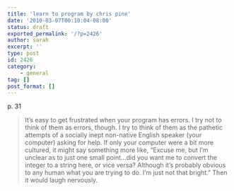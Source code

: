 ```yaml
---
title: 'learn to program by chris pine'
date: '2010-03-07T00:10:04-08:00'
status: draft
exported_permalink: '/?p=2426'
author: sarah
excerpt: ''
type: post
id: 2426
category:
    - general
tag: []
post_format: []
---
```

p. 31

> It’s easy to get frustrated when your program has errors. I try not to think of them as errors, though. I try to think of them as the pathetic attempts of a socially inept non-native English speaker (your computer) asking for help. If only your computer were a bit more cultured, it might say something more like, “Excuse me, but I’m unclear as to just one small point…did you want me to convert the integer to a string here, or vice versa? Although it’s probably obvious to any human what you are trying to do. I’m just not that bright.” Then it would laugh nervously.